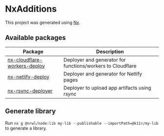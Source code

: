# NxAdditions

This project was generated using [Nx](https://nx.dev).

## Available packages

| Package                                                                           | Description                                                |
|-----------------------------------------------------------------------------------|------------------------------------------------------------|
| [nx-cloudflare-workers-deploy](./packages/nx-cloudflare-workers-deploy/README.md) | Deployer and generator for functions/workers to Cloudflare |
| [nx-netlify-deploy](./packages/nx-netlify-deploy/README.md)                       | Deployer and generator for Netlify pages                   |
| [nx-rsync-deployer](./packages/nx-rsync-deployer/README.md)                       | Deployer to upload app artifacts using _rsync_             |

## Generate library
Run `nx g @nrwl/node:lib my-lib --publishable --importPath=@k11r/my-lib` to generate a library.
